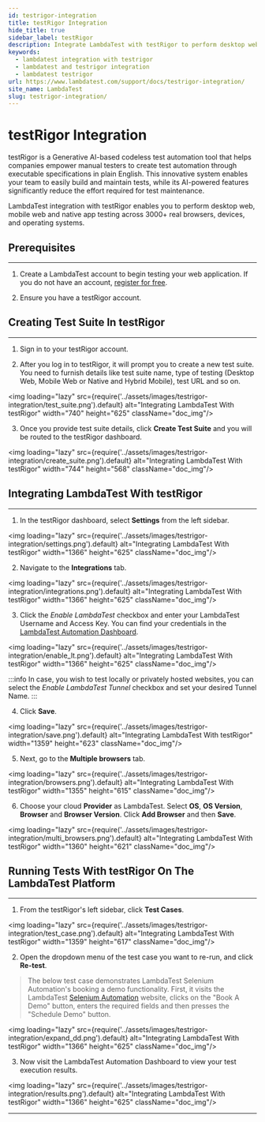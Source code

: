 ```yaml
---
id: testrigor-integration
title: testRigor Integration
hide_title: true
sidebar_label: testRigor
description: Integrate LambdaTest with testRigor to perform desktop web, mobile web and native app testing across 3000+ real browsers, devices, and operating systems.
keywords:
  - lambdatest integration with testrigor
  - lambdatest and testrigor integration 
  - lambdatest testrigor
url: https://www.lambdatest.com/support/docs/testrigor-integration/
site_name: LambdaTest
slug: testrigor-integration/
---
```


<script type="application/ld+json"
      dangerouslySetInnerHTML={{ __html: JSON.stringify({
       "@context": "https://schema.org",
        "@type": "BreadcrumbList",
        "itemListElement": [{
          "@type": "ListItem",
          "position": 1,
          "name": "Home",
          "item": "https://www.lambdatest.com"
        },{
          "@type": "ListItem",
          "position": 2,
          "name": "Support",
          "item": "https://www.lambdatest.com/support/docs/"
        },{
          "@type": "ListItem",
          "position": 3,
          "name": "testRigor Integration",
          "item": "https://www.lambdatest.com/support/docs/testrigor-integration/"
        }]
      })
    }}
></script>

# testRigor Integration
testRigor is a Generative AI-based codeless test automation tool that helps companies empower manual testers to create test automation through executable specifications in plain English. This innovative system enables your team to easily build and maintain tests, while its AI-powered features significantly reduce the effort required for test maintenance.

LambdaTest integration with testRigor enables you to perform desktop web, mobile web and native app testing across 3000+ real browsers, devices, and operating systems.

## Prerequisites
---

1. Create a LambdaTest account to begin testing your web application. If you do not have an account, [register for free](https://accounts.lambdatest.com/register).

2. Ensure you have a testRigor account.

## Creating Test Suite In testRigor
---

1. Sign in to your testRigor account.

2. After you log in to testRigor, it will prompt you to create a new test suite. You need to furnish details like test suite name, type of testing (Desktop Web, Mobile Web or Native and Hybrid Mobile), test URL and so on.

 <img loading="lazy" src={require('../assets/images/testrigor-integration/test_suite.png').default} alt="Integrating LambdaTest With testRigor" width="740" height="625" className="doc_img"/>


3. Once you provide test suite details, click **Create Test Suite** and you will be routed to the testRigor dashboard.

 <img loading="lazy" src={require('../assets/images/testrigor-integration/create_suite.png').default} alt="Integrating LambdaTest With testRigor" width="744" height="568" className="doc_img"/>


## Integrating LambdaTest With testRigor
---

1. In the testRigor dashboard, select **Settings** from the left sidebar.

 <img loading="lazy" src={require('../assets/images/testrigor-integration/settings.png').default} alt="Integrating LambdaTest With testRigor" width="1366" height="625" className="doc_img"/>


2. Navigate to the **Integrations** tab.

 <img loading="lazy" src={require('../assets/images/testrigor-integration/integrations.png').default} alt="Integrating LambdaTest With testRigor" width="1366" height="625" className="doc_img"/>


3. Click the *Enable LambdaTest* checkbox and enter your LambdaTest Username and Access Key. You can find your credentials in the [LambdaTest Automation Dashboard](https://automation.lambdatest.com/build). 

 <img loading="lazy" src={require('../assets/images/testrigor-integration/enable_lt.png').default} alt="Integrating LambdaTest With testRigor" width="1366" height="625" className="doc_img"/>

:::info 
In case, you wish to test locally or privately hosted websites, you can select the *Enable LambdaTest Tunnel* checkbox and set your desired Tunnel Name.
:::

4. Click **Save**.

 <img loading="lazy" src={require('../assets/images/testrigor-integration/save.png').default} alt="Integrating LambdaTest With testRigor" width="1359" height="623" className="doc_img"/>

5. Next, go to the **Multiple browsers** tab.

 <img loading="lazy" src={require('../assets/images/testrigor-integration/browsers.png').default} alt="Integrating LambdaTest With testRigor" width="1355" height="615" className="doc_img"/>


6. Choose your cloud **Provider** as LambdaTest. Select **OS**, **OS Version**, **Browser** and **Browser Version**. Click **Add Browser** and then **Save**. 

 <img loading="lazy" src={require('../assets/images/testrigor-integration/multi_browsers.png').default} alt="Integrating LambdaTest With testRigor" width="1360" height="621" className="doc_img"/>


## Running Tests With testRigor On The LambdaTest Platform
---

1. From the testRigor's left sidebar, click **Test Cases**.

 <img loading="lazy" src={require('../assets/images/testrigor-integration/test_case.png').default} alt="Integrating LambdaTest With testRigor" width="1359" height="617" className="doc_img"/>


2. Open the dropdown menu of the test case you want to re-run, and click **Re-test**. 

> The below test case demonstrates LambdaTest Selenium Automation's booking a demo functionality. First, it visits the LambdaTest [Selenium Automation](https://www.lambdatest.com/selenium-automation) website, clicks on the "Book A Demo" button, enters the required fields and then presses the "Schedule Demo" button.

 <img loading="lazy" src={require('../assets/images/testrigor-integration/expand_dd.png').default} alt="Integrating LambdaTest With testRigor" width="1366" height="625" className="doc_img"/>

3. Now visit the LambdaTest Automation Dashboard to view your test execution results.

 <img loading="lazy" src={require('../assets/images/testrigor-integration/results.png').default} alt="Integrating LambdaTest With testRigor" width="1366" height="625" className="doc_img"/>


---

